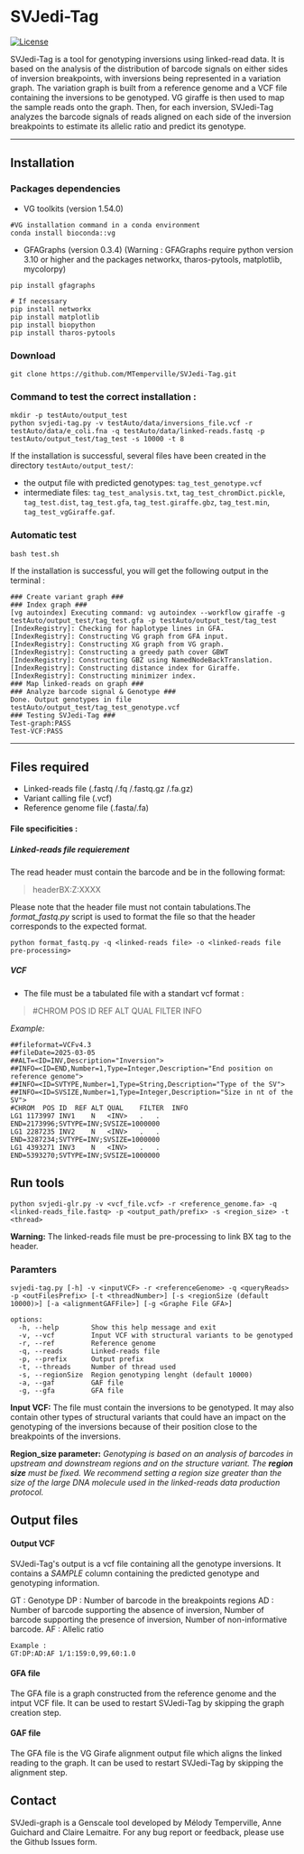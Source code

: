 # SVJedi-Tag 
[![License](http://img.shields.io/:license-affero-blue.svg)](http://www.gnu.org/licenses/agpl-3.0.en.html) 

SVJedi-Tag is a tool for genotyping inversions using linked-read data. It is based on the analysis of the distribution of barcode signals on either sides of inversion breakpoints, with inversions being represented in a variation graph. The variation graph is built from a reference genome and a VCF file containing the inversions to be genotyped. VG giraffe is then used to map the sample reads onto the graph. Then, for each inversion, SVJedi-Tag analyzes the barcode signals of reads aligned on each side of the inversion breakpoints to estimate its allelic ratio and predict its genotype. 


---

## Installation

### Packages dependencies
- VG toolkits (version 1.54.0)
```
#VG installation command in a conda environment 
conda install bioconda::vg
```
- GFAGraphs (version 0.3.4) (Warning : GFAGraphs require python version 3.10 or higher and the packages networkx, tharos-pytools, matplotlib, mycolorpy)
```
pip install gfagraphs

# If necessary
pip install networkx
pip install matplotlib
pip install biopython
pip install tharos-pytools
```

### Download 
```
git clone https://github.com/MTemperville/SVJedi-Tag.git
```

### Command to test the correct installation : 
```
mkdir -p testAuto/output_test
python svjedi-tag.py -v testAuto/data/inversions_file.vcf -r testAuto/data/e_coli.fna -q testAuto/data/linked-reads.fastq -p testAuto/output_test/tag_test -s 10000 -t 8 
```

If the installation is successful, several files have been created in the directory `testAuto/output_test/`:
- the output file with predicted genotypes: `tag_test_genotype.vcf`
- intermediate files: `tag_test_analysis.txt`, `tag_test_chromDict.pickle`, `tag_test.dist`, `tag_test.gfa`, `tag_test.giraffe.gbz`, `tag_test.min`, `tag_test_vgGiraffe.gaf`.


### Automatic test
```
bash test.sh 
```
If the installation is successful, you will get the following output in the terminal :

```
### Create variant graph ###
### Index graph ###
[vg autoindex] Executing command: vg autoindex --workflow giraffe -g testAuto/output_test/tag_test.gfa -p testAuto/output_test/tag_test
[IndexRegistry]: Checking for haplotype lines in GFA.
[IndexRegistry]: Constructing VG graph from GFA input.
[IndexRegistry]: Constructing XG graph from VG graph.
[IndexRegistry]: Constructing a greedy path cover GBWT
[IndexRegistry]: Constructing GBZ using NamedNodeBackTranslation.
[IndexRegistry]: Constructing distance index for Giraffe.
[IndexRegistry]: Constructing minimizer index.
### Map linked-reads on graph ###
### Analyze barcode signal & Genotype ###
Done. Output genotypes in file testAuto/output_test/tag_test_genotype.vcf
### Testing SVJedi-Tag ###
Test-graph:PASS
Test-VCF:PASS
```

---

## Files required 

* Linked-reads file (.fastq /.fq /.fastq.gz /.fa.gz)
* Variant calling file (.vcf)
* Reference genome file (.fasta/.fa)

#### File specificities : 
##### Linked-reads file requierement

The read header must contain the barcode and be in the following format: 
>headerBX:Z:XXXX

Please note that the header file must not contain tabulations.The *format_fastq.py* script is used to format the file so that the header corresponds to the expected format.
```
python format_fastq.py -q <linked-reads file> -o <linked-reads file pre-processing>
```

##### VCF 
* The file must be a tabulated file with a standart vcf format : 
>#CHROM	POS	ID	REF	ALT	QUAL	FILTER	INFO

*Example:* 
```
##fileformat=VCFv4.3
##fileDate=2025-03-05
##ALT=<ID=INV,Description="Inversion">
##INFO=<ID=END,Number=1,Type=Integer,Description="End position on reference genome">
##INFO=<ID=SVTYPE,Number=1,Type=String,Description="Type of the SV">
##INFO=<ID=SVSIZE,Number=1,Type=Integer,Description="Size in nt of the SV">
#CHROM	POS	ID	REF	ALT	QUAL	FILTER	INFO
LG1	1173997	INV1	N	<INV>	.	.	END=2173996;SVTYPE=INV;SVSIZE=1000000
LG1	2287235	INV2	N	<INV>	.	.	END=3287234;SVTYPE=INV;SVSIZE=1000000
LG1	4393271	INV3	N	<INV>	.	.	END=5393270;SVTYPE=INV;SVSIZE=1000000
```

## Run tools

```
python svjedi-glr.py -v <vcf_file.vcf> -r <reference_genome.fa> -q <linked-reads_file.fastq> -p <output_path/prefix> -s <region_size> -t <thread>
```

**Warning:** The linked-reads file must be pre-processing to link BX tag to the header.

### Paramters
```
svjedi-tag.py [-h] -v <inputVCF> -r <referenceGenome> -q <queryReads> -p <outFilesPrefix> [-t <threadNumber>] [-s <regionSize (default 10000)>] [-a <alignmentGAFFile>] [-g <Graphe File GFA>]

options:
  -h, --help        Show this help message and exit
  -v, --vcf         Input VCF with structural variants to be genotyped
  -r, --ref         Reference genome 
  -q, --reads       Linked-reads file
  -p, --prefix      Output prefix 
  -t, --threads     Number of thread used
  -s, --regionSize  Region genotyping lenght (default 10000)
  -a, --gaf         GAF file
  -g, --gfa         GFA file

```

**Input VCF:**
The file must contain the inversions to be genotyped. It may also contain other types of structural variants that could have an impact on the genotyping of the inversions because of their position close to the breakpoints of the inversions.

**Region_size parameter:**
*Genotyping is based on an analysis of barcodes in upstream and downstream regions and on the structure variant. The **region size** must be fixed. 
We recommend setting a region size greater than the size of the large DNA molecule used in the linked-reads data production protocol.*

## Output files

#### Output VCF 
SVJedi-Tag's output is a vcf file containing all the genotype inversions. It contains a *SAMPLE* column containing the predicted genotype and genotyping information.

GT : Genotype
DP : Number of barcode in the breakpoints regions
AD : Number of barcode supporting the absence of inversion, Number of barcode supporting the presence of inversion, Number of non-informative barcode.
AF : Allelic ratio

```
Example : 
GT:DP:AD:AF	1/1:159:0,99,60:1.0 
```
#### GFA file
The GFA file is a graph constructed from the reference genome and the intput VCF file. It can be used to restart SVJedi-Tag by skipping the graph creation step.
#### GAF file 
The GFA file is the VG Girafe alignment output file which aligns the linked reading to the graph. It can be used to restart SVJedi-Tag by skipping the alignment step.

## Contact 
SVJedi-graph is a Genscale tool developed by Mélody Temperville, Anne Guichard and Claire Lemaitre. For any bug report or feedback, please use the Github Issues form.
